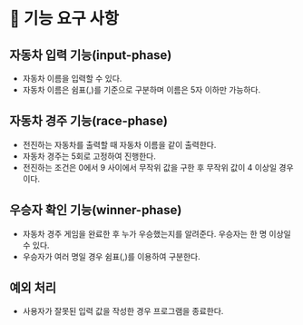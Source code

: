# 🎯 기능 요구 사항

## 자동차 입력 기능(input-phase)

- 자동차 이름을 입력할 수 있다.
- 자동차 이름은 쉼표(,)를 기준으로 구분하며 이름은 5자 이하만 가능하다.

## 자동차 경주 기능(race-phase)

- 전진하는 자동차를 출력할 때 자동차 이름을 같이 출력한다.
- 자동차 경주는 5회로 고정하여 진행한다.
- 전진하는 조건은 0에서 9 사이에서 무작위 값을 구한 후 무작위 값이 4 이상일 경우이다.

## 우승자 확인 기능(winner-phase)

- 자동차 경주 게임을 완료한 후 누가 우승했는지를 알려준다. 우승자는 한 명 이상일 수 있다.
- 우승자가 여러 명일 경우 쉼표(,)를 이용하여 구분한다.

## 예외 처리

- 사용자가 잘못된 입력 값을 작성한 경우 프로그램을 종료한다.
